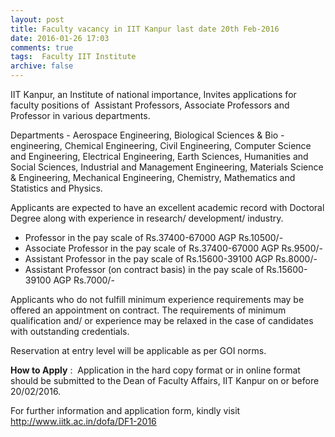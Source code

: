 ```yaml
---
layout: post
title: Faculty vacancy in IIT Kanpur last date 20th Feb-2016   
date: 2016-01-26 17:03
comments: true
tags:  Faculty IIT Institute 
archive: false
---
```

IIT Kanpur, an Institute of national importance, Invites applications for faculty positions of  Assistant Professors, Associate Professors and Professor in various departments.

Departments - Aerospace Engineering, Biological Sciences & Bio - engineering, Chemical Engineering, Civil Engineering, Computer Science and Engineering, Electrical Engineering, Earth Sciences, Humanities and Social Sciences, Industrial and Management Engineering, Materials Science & Engineering, Mechanical Engineering, Chemistry, Mathematics and Statistics and Physics.

Applicants are expected to have an excellent academic record with Doctoral Degree along with experience in research/ development/ industry.


- Professor in the pay scale of Rs.37400-67000 AGP Rs.10500/-
- Associate Professor in the pay scale of Rs.37400-67000 AGP Rs.9500/-
- Assistant Professor in the pay scale of Rs.15600-39100 AGP Rs.8000/- 
- Assistant Professor (on contract basis) in the pay scale of Rs.15600-39100 AGP Rs.7000/-

Applicants who do not fulfill minimum experience requirements may be offered an appointment on contract. The requirements of minimum qualification and/ or experience may be relaxed in the case of candidates with outstanding credentials.  

Reservation at entry level will be applicable as per GOI norms.

**How to Apply** :  Application in the hard copy format or in online format should                            be submitted to the Dean of Faculty Affairs, IIT Kanpur on or before 20/02/2016.

For further  information and application form, kindly visit <http://www.iitk.ac.in/dofa/DF1-2016> 





